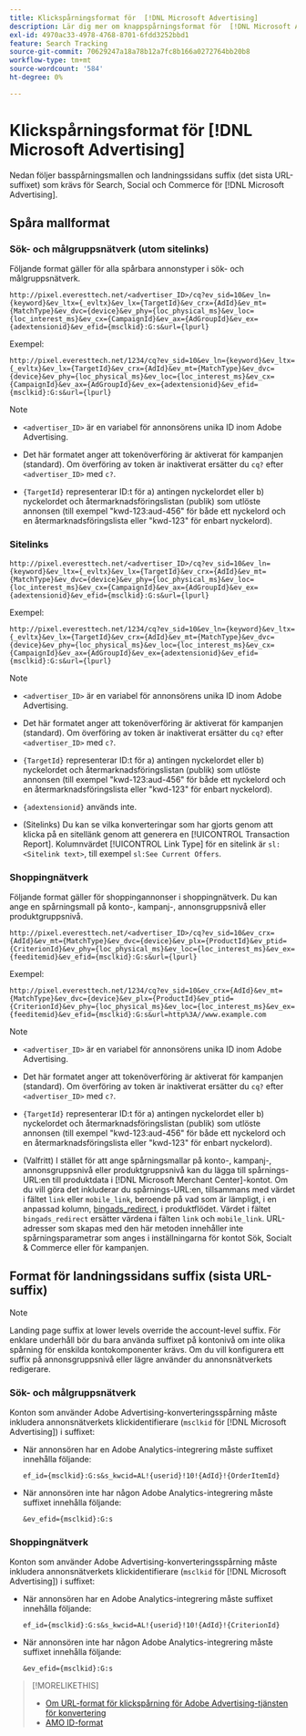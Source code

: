 ```yaml
---
title: Klickspårningsformat för  [!DNL Microsoft Advertising]
description: Lär dig mer om knappspårningsformat för  [!DNL Microsoft Advertising] konton.
exl-id: 4970ac33-4978-4768-8701-6fdd3252bbd1
feature: Search Tracking
source-git-commit: 70629247a18a78b12a7fc8b166a0272764bb20b8
workflow-type: tm+mt
source-wordcount: '584'
ht-degree: 0%

---
```


# Klickspårningsformat för [!DNL Microsoft Advertising]

Nedan följer basspårningsmallen och landningssidans suffix (det sista URL-suffixet) som krävs för Search, Social och Commerce för [!DNL Microsoft Advertising].

## Spåra mallformat

### Sök- och målgruppsnätverk (utom sitelinks)

Följande format gäller för alla spårbara annonstyper i sök- och målgruppsnätverk.

`http://pixel.everesttech.net/<advertiser_ID>/cq?ev_sid=10&ev_ln={keyword}&ev_ltx={_evltx}&ev_lx={TargetId}&ev_crx={AdId}&ev_mt={MatchType}&ev_dvc={device}&ev_phy={loc_physical_ms}&ev_loc={loc_interest_ms}&ev_cx={CampaignId}&ev_ax={AdGroupId}&ev_ex={adextensionid}&ev_efid={msclkid}:G:s&url={lpurl}`

Exempel:

`http://pixel.everesttech.net/1234/cq?ev_sid=10&ev_ln={keyword}&ev_ltx={_evltx}&ev_lx={TargetId}&ev_crx={AdId}&ev_mt={MatchType}&ev_dvc={device}&ev_phy={loc_physical_ms}&ev_loc={loc_interest_ms}&ev_cx={CampaignId}&ev_ax={AdGroupId}&ev_ex={adextensionid}&ev_efid={msclkid}:G:s&url={lpurl}`

>[!NOTE]
>
>* `<advertiser_ID>` är en variabel för annonsörens unika ID inom Adobe Advertising.
>
>* Det här formatet anger att tokenöverföring är aktiverat för kampanjen (standard). Om överföring av token är inaktiverat ersätter du `cq?` efter `<advertiser_ID>` med `c?`.
>
>* `{TargetId}` representerar ID:t för a) antingen nyckelordet eller b) nyckelordet och återmarknadsföringslistan (publik) som utlöste annonsen (till exempel &quot;kwd-123:aud-456&quot; för både ett nyckelord och en återmarknadsföringslista eller &quot;kwd-123&quot; för enbart nyckelord).

### Sitelinks

`http://pixel.everesttech.net/<advertiser_ID>/cq?ev_sid=10&ev_ln={keyword}&ev_ltx={_evltx}&ev_lx={TargetId}&ev_crx={AdId}&ev_mt={MatchType}&ev_dvc={device}&ev_phy={loc_physical_ms}&ev_loc={loc_interest_ms}&ev_cx={CampaignId}&ev_ax={AdGroupId}&ev_ex={adextensionid}&ev_efid={msclkid}:G:s&url={lpurl}`

Exempel:

`http://pixel.everesttech.net/1234/cq?ev_sid=10&ev_ln={keyword}&ev_ltx={_evltx}&ev_lx={TargetId}&ev_crx={AdId}&ev_mt={MatchType}&ev_dvc={device}&ev_phy={loc_physical_ms}&ev_loc={loc_interest_ms}&ev_cx={CampaignId}&ev_ax={AdGroupId}&ev_ex={adextensionid}&ev_efid={msclkid}:G:s&url={lpurl}`

>[!NOTE]
>
>* `<advertiser_ID>` är en variabel för annonsörens unika ID inom Adobe Advertising.
>
>* Det här formatet anger att tokenöverföring är aktiverat för kampanjen (standard). Om överföring av token är inaktiverat ersätter du `cq?` efter `<advertiser_ID>` med `c?`.
>
>* `{TargetId}` representerar ID:t för a) antingen nyckelordet eller b) nyckelordet och återmarknadsföringslistan (publik) som utlöste annonsen (till exempel &quot;kwd-123:aud-456&quot; för både ett nyckelord och en återmarknadsföringslista eller &quot;kwd-123&quot; för enbart nyckelord).
>
>* `{adextensionid}` används inte.
>
>* (Sitelinks) Du kan se vilka konverteringar som har gjorts genom att klicka på en sitellänk genom att generera en [!UICONTROL Transaction Report]. Kolumnvärdet [!UICONTROL Link Type] för en sitelink är `sl:<Sitelink text>`, till exempel `sl:See Current Offers`.

### Shoppingnätverk

Följande format gäller för shoppingannonser i shoppingnätverk. Du kan ange en spårningsmall på konto-, kampanj-, annonsgruppsnivå eller produktgruppsnivå.

`http://pixel.everesttech.net/<advertiser_ID>/cq?ev_sid=10&ev_crx={AdId}&ev_mt={MatchType}&ev_dvc={device}&ev_plx={ProductId}&ev_ptid={CriterionId}&ev_phy={loc_physical_ms}&ev_loc={loc_interest_ms}&ev_ex={feeditemid}&ev_efid={msclkid}:G:s&url={lpurl}`

Exempel:

`http://pixel.everesttech.net/1234/cq?ev_sid=10&ev_crx={AdId}&ev_mt={MatchType}&ev_dvc={device}&ev_plx={ProductId}&ev_ptid={CriterionId}&ev_phy={loc_physical_ms}&ev_loc={loc_interest_ms}&ev_ex={feeditemid}&ev_efid={msclkid}:G:s&url=http%3A//www.example.com`

>[!NOTE]
>
>* `<advertiser_ID>` är en variabel för annonsörens unika ID inom Adobe Advertising.
>
>* Det här formatet anger att tokenöverföring är aktiverat för kampanjen (standard). Om överföring av token är inaktiverat ersätter du `cq?` efter `<advertiser_ID>` med `c?`.
>
>* `{TargetId}` representerar ID:t för a) antingen nyckelordet eller b) nyckelordet och återmarknadsföringslistan (publik) som utlöste annonsen (till exempel &quot;kwd-123:aud-456&quot; för både ett nyckelord och en återmarknadsföringslista eller &quot;kwd-123&quot; för enbart nyckelord).
>
>* (Valfritt) I stället för att ange spårningsmallar på konto-, kampanj-, annonsgruppsnivå eller produktgruppsnivå kan du lägga till spårnings-URL:en till produktdata i [!DNL Microsoft Merchant Center]-kontot. Om du vill göra det inkluderar du spårnings-URL:en, tillsammans med värdet i fältet `link` eller `mobile_link`, beroende på vad som är lämpligt, i en anpassad kolumn, [bingads_redirect](https://help.bingads.microsoft.com/#apex/3/en/51084/0), i produktflödet. Värdet i fältet `bingads_redirect` ersätter värdena i fälten `link` och `mobile_link`. URL-adresser som skapas med den här metoden innehåller inte spårningsparametrar som anges i inställningarna för kontot Sök, Socialt &amp; Commerce eller för kampanjen.

## Format för landningssidans suffix (sista URL-suffix)

>[!NOTE]
>
>Landing page suffix at lower levels override the account-level suffix. För enklare underhåll bör du bara använda suffixet på kontonivå om inte olika spårning för enskilda kontokomponenter krävs. Om du vill konfigurera ett suffix på annonsgruppsnivå eller lägre använder du annonsnätverkets redigerare.

### Sök- och målgruppsnätverk

Konton som använder Adobe Advertising-konverteringsspårning måste inkludera annonsnätverkets klickidentifierare (`msclkid` för [!DNL Microsoft Advertising]) i suffixet:

* När annonsören har en Adobe Analytics-integrering måste suffixet innehålla följande:

  `ef_id={msclkid}:G:s&s_kwcid=AL!{userid}!10!{AdId}!{OrderItemId}`

* När annonsören inte har någon Adobe Analytics-integrering måste suffixet innehålla följande:

  `&ev_efid={msclkid}:G:s`

### Shoppingnätverk

Konton som använder Adobe Advertising-konverteringsspårning måste inkludera annonsnätverkets klickidentifierare (`msclkid` för [!DNL Microsoft Advertising]) i suffixet:

* När annonsören har en Adobe Analytics-integrering måste suffixet innehålla följande:

  `ef_id={msclkid}:G:s&s_kwcid=AL!{userid}!10!{AdId}!{CriterionId}`

* När annonsören inte har någon Adobe Analytics-integrering måste suffixet innehålla följande:

  `&ev_efid={msclkid}:G:s`

>[!MORELIKETHIS]
>
>* [Om URL-format för klickspårning för Adobe Advertising-tjänsten för konvertering](formats-click-tracking-about.md)
>* [AMO ID-format](/help/integrations/analytics/ids.md#amo-id-formats)
